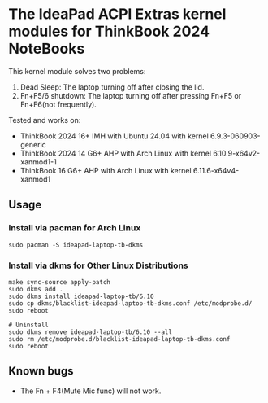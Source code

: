 # The IdeaPad ACPI Extras kernel modules for ThinkBook 2024 NoteBooks

This kernel module solves two problems:

1. Dead Sleep: The laptop turning off after closing the lid.
2. Fn+F5/6 shutdown: The laptop turning off after pressing Fn+F5 or Fn+F6(not frequently).

Tested and works on:

- ThinkBook 2024 16+ IMH with Ubuntu 24.04 with kernel 6.9.3-060903-generic
- ThinkBook 2024 14 G6+ AHP with Arch Linux with kernel 6.10.9-x64v2-xanmod1-1
- ThinkBook 16 G6+ AHP with Arch Linux with kernel 6.11.6-x64v4-xanmod1

## Usage

### Install via pacman for Arch Linux

```shell
sudo pacman -S ideapad-laptop-tb-dkms
```

### Install via dkms for Other Linux Distributions

```shell
make sync-source apply-patch
sudo dkms add .
sudo dkms install ideapad-laptop-tb/6.10
sudo cp dkms/blacklist-ideapad-laptop-tb-dkms.conf /etc/modprobe.d/
sudo reboot

# Uninstall
sudo dkms remove ideapad-laptop-tb/6.10 --all
sudo rm /etc/modprobe.d/blacklist-ideapad-laptop-tb-dkms.conf
sudo reboot
```

## Known bugs

- The Fn + F4(Mute Mic func) will not work.
